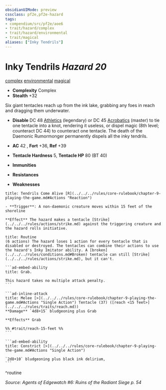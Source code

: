 ```yaml
---
obsidianUIMode: preview
cssclass: pf2e,pf2e-hazard
tags:
- compendium/src/pf2e/aoe6
- trait/hazard/complex
- trait/hazard/environmental
- trait/magical
aliases: ["Inky Tendrils"]
---
```

# Inky Tendrils *Hazard 20*  
[complex](complex.md)  [environmental](environmental.md)  [magical](magical.md)  

- **Complexity** Complex
- **Stealth** +32  

Six giant tentacles reach up from the ink lake, grabbing any foes in reach and dragging them underwater.

- **Disable** DC 48 [Athletics](../../skills.md#Athletics) (legendary) or DC 45 [Acrobatics](../../skills.md#Acrobatics) (master) to tie one tentacle into a knot, rendering it useless, or dispel magic (8th level; counteract DC 44) to counteract one tentacle. The death of the Daemonic Rumormonger permanently dispels all the inky tendrils.  

- **AC** 42 , **Fort** +36, **Ref** +39
- **Tentacle Hardness** 5, **Tentacle HP** 80 (BT 40)
- **Immunities** 
- **Resistances** 
- **Weaknesses** 
     
```ad-embed-ability
title: Tendrils Come Alive [R](../../../rules/core-rulebook/chapter-9-playing-the-game.md#Actions "Reaction")

- **Trigger**: A non-daemonic creature moves within 15 feet of the shoreline

**Effect** The hazard makes a tentacle [Strike](../../../rules/actions/strike.md) against the triggering creature and the hazard rolls initiative.
```

````ad-pf2-summary
title: Routine
(6 actions) The hazard loses 1 action for every tentacle that is disabled or destroyed. The tentacles can combine their actions to use the hazard's Inky Imitator ability. A [broken](../../../rules/conditions.md#Broken) tentacle can still [Strike](../../../rules/actions/strike.md), but it can't.

```ad-embed-ability
title: Grab.

This hazard takes no multiple attack penalty.
```

```ad-inline-attack
title: Melee [>](../../../rules/core-rulebook/chapter-9-playing-the-game.md#Actions "Single Action") Tentacle (37) ([reach <15 feet>](../../../rules/traits/reach.md))
**Damage** `4d8+15` bludgeoning plus Grab 
 
**Effects** Grab

%% #trait/reach-15-feet %%
```

```ad-embed-ability
title: Constrict [>](../../../rules/core-rulebook/chapter-9-playing-the-game.md#Actions "Single Action")

`2d8+10` bludgeoning plus black ink delirium,
```
````
^routine

*Source: Agents of Edgewatch #6: Ruins of the Radiant Siege p. 54*
